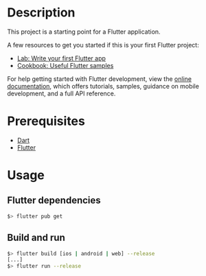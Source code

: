# Description

This project is a starting point for a Flutter application.

A few resources to get you started if this is your first Flutter project:

- [Lab: Write your first Flutter app](https://docs.flutter.dev/get-started/codelab)
- [Cookbook: Useful Flutter samples](https://docs.flutter.dev/cookbook)

For help getting started with Flutter development, view the
[online documentation](https://docs.flutter.dev/), which offers tutorials,
samples, guidance on mobile development, and a full API reference.

# Prerequisites

- [Dart](https://dart.dev/get-dart)
- [Flutter](https://flutter.dev/docs/get-started/install)


# Usage

## Flutter dependencies

```bash
$> flutter pub get
```

## Build and run

```bash
$> flutter build [ios | android | web] --release
[...]
$> flutter run --release
```
